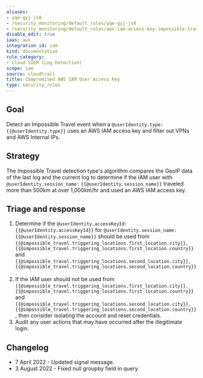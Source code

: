 ```yaml
---
aliases:
- yqe-gyj-js8
- /security_monitoring/default_rules/yqe-gyj-js8
- /security_monitoring/default_rules/aws-iam-access-key-impossible-travel-with-baseline-user-locations
disable_edit: true
iaas: aws
integration_id: iam
kind: documentation
rule_category:
- Cloud SIEM (Log Detection)
scope: iam
source: cloudtrail
title: Compromised AWS IAM User Access Key
type: security_rules
---
```


## Goal
Detect an Impossible Travel event when a `@userIdentity.type:` `{{@userIdentity.type}}` uses an AWS IAM access key and filter out VPNs and AWS Internal IPs.

## Strategy
The Impossible Travel detection type's algorithm compares the GeoIP data of the last log and the current log to determine if the IAM user with `@userIdentity.session_name:` `{{@userIdentity.session_name}}`  traveled more than 500km at over 1,000km/hr and used an AWS IAM access key.

## Triage and response
1. Determine if the `@userIdentity.accessKeyId:` `{{@userIdentity.accessKeyId}}` for `@userIdentity.session_name:` `{{@userIdentity.session_name}}` should be used from `{{@impossible_travel.triggering_locations.first_location.city}}, {{@impossible_travel.triggering_locations.first_location.country}}` and `{{@impossible_travel.triggering_locations.second_location.city}}, {{@impossible_travel.triggering_locations.second_location.country}}`.
2. If the IAM user should not be used from `{{@impossible_travel.triggering_locations.first_location.city}}, {{@impossible_travel.triggering_locations.first_location.country}}` and `{{@impossible_travel.triggering_locations.second_location.city}}, {{@impossible_travel.triggering_locations.second_location.country}}`, then consider isolating the account and reset credentials.
3. Audit any user actions that may have occurred after the illegitimate login.

## Changelog
- 7 April 2022 - Updated signal message.
- 3 August 2022 - Fixed null groupby field in query.
